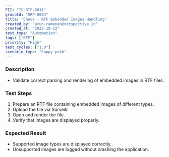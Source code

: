 ```yaml
---
FII: "TC-RTF-0011"
groupId: "GRP-0003"
title: "Check - RTF Embedded Images Handling"
created_by: "arun-ramanan@netspective.in"
created_at: "2025-10-22"
test_type: "Automation"
tags: ["RTF"]
priority: "High"
test_cycles: ["1.0"]
scenario_type: "happy path"
---
```

### Description
- Validate correct parsing and rendering of embedded images in RTF files.

### Test Steps
1. Prepare an RTF file containing embedded images of different types.  
2. Upload the file via Surveilr.  
3. Open and render the file.  
4. Verify that images are displayed properly.

### Expected Result
- Supported image types are displayed correctly.  
- Unsupported images are logged without crashing the application.
